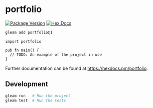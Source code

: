 # portfolio

[![Package Version](https://img.shields.io/hexpm/v/portfolio)](https://hex.pm/packages/portfolio)
[![Hex Docs](https://img.shields.io/badge/hex-docs-ffaff3)](https://hexdocs.pm/portfolio/)

```sh
gleam add portfolio@1
```
```gleam
import portfolio

pub fn main() {
  // TODO: An example of the project in use
}
```

Further documentation can be found at <https://hexdocs.pm/portfolio>.

## Development

```sh
gleam run   # Run the project
gleam test  # Run the tests
```
